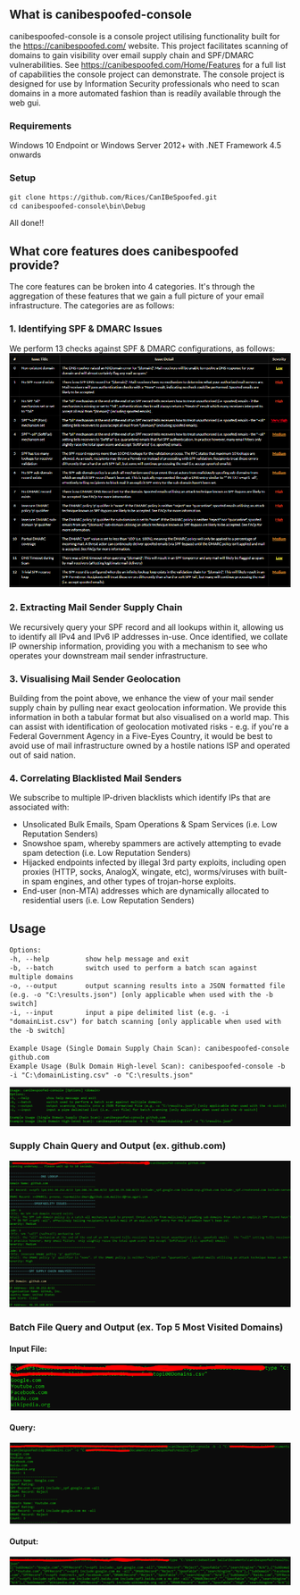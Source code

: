 ## What is canibespoofed-console

canibespoofed-console is a console project utilising functionality built for the https://canibespoofed.com/ website. This project facilitates scanning of domains to gain visibility over email supply chain and SPF/DMARC vulnerabilities. See https://canibespoofed.com/Home/Features for a full list of capabilities the console project can demonstrate. The console project is designed for use by Information Security professionals who need to scan domains in a more automated fashion than is readily available through the web gui.

### Requirements
Windows 10 Endpoint or Windows Server 2012+ with .NET Framework 4.5 onwards

### Setup
```
git clone https://github.com/Rices/CanIBeSpoofed.git
cd canibespoofed-console\bin\Debug
```
All done!!

## What core features does canibespoofed provide?
The core features can be broken into 4 categories. It's through the aggregation of these features that we gain a full picture of your email infrastructure. The categories are as follows:
### 1. Identifying SPF & DMARC Issues
We perform 13 checks against SPF & DMARC configurations, as follows:
![](/images/VulnChecks.PNG)

### 2. Extracting Mail Sender Supply Chain
We recursively query your SPF record and all lookups within it, allowing us to identify all IPv4 and IPv6 IP addresses in-use. Once identified, we collate IP ownership information, providing you with a mechanism to see who operates your downstream mail sender infrastructure.

### 3. Visualising Mail Sender Geolocation
Building from the point above, we enhance the view of your mail sender supply chain by pulling near exact geolocation information. We provide this information in both a tabular format but also visualised on a world map. This can assist with identification of geolocation motivated risks - e.g. if you're a Federal Government Agency in a Five-Eyes Country, it would be best to avoid use of mail infrastructure owned by a hostile nations ISP and operated out of said nation.

### 4. Correlating Blacklisted Mail Senders
We subscribe to multiple IP-driven blacklists which identify IPs that are associated with:
* Unsolicated Bulk Emails, Spam Operations & Spam Services (i.e. Low Reputation Senders)
* Snowshoe spam, whereby spammers are actively attempting to evade spam detection (i.e. Low Reputation Senders)
* Hijacked endpoints infected by illegal 3rd party exploits, including open proxies (HTTP, socks, AnalogX, wingate, etc), worms/viruses with built-in spam engines, and other types of trojan-horse exploits.
* End-user (non-MTA) addresses which are dynamically allocated to residential users (i.e. Low Reputation Senders)

## Usage
```Usage: canibespoofed-console [Options] <domain>
Options:
-h, --help         show help message and exit
-b, --batch        switch used to perform a batch scan against multiple domains
-o, --output       output scanning results into a JSON formatted file (e.g. -o "C:\results.json") [only applicable when used with the -b switch]
-i, --input        input a pipe delimited list (e.g. -i "domainList.csv") for batch scanning [only applicable when used with the -b switch]

Example Usage (Single Domain Supply Chain Scan): canibespoofed-console github.com
Example Usage (Bulk Domain High-level Scan): canibespoofed-console -b -i "C:\domainListing.csv" -o "C:\results.json"
```
![](/images/Usage.PNG)

### Supply Chain Query and Output (ex. github.com)

![](/images/SupplyChainScan.PNG)

### Batch File Query and Output (ex. Top 5 Most Visited Domains)

#### Input File:

![](/images/InputFile.PNG)

#### Query:

![](/images/BatchScan.PNG)

#### Output:

![](/images/outputFile.PNG)
